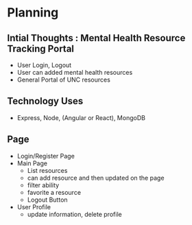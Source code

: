 # Planning

## Intial Thoughts : Mental Health Resource Tracking Portal

- User Login, Logout
- User can added mental health resources
- General Portal of UNC resources

## Technology Uses

- Express, Node, (Angular or React), MongoDB

## Page

- Login/Register Page
- Main Page
  - List resources
  - can add resource and then updated on the page
  - filter ability
  - favorite a resource
  - Logout Button
- User Profile
  - update information, delete profile
